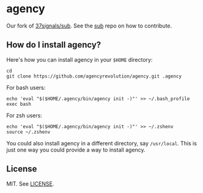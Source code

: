 # agency

Our fork of [37signals/sub][sub]. See the [sub][sub] repo on how to contribute.

## How do I install agency?

Here's how you can install agency in your `$HOME` directory:

    cd
    git clone https://github.com/agencyrevolution/agency.git .agency

For bash users:

    echo 'eval "$($HOME/.agency/bin/agency init -)"' >> ~/.bash_profile
    exec bash

For zsh users:

    echo 'eval "$($HOME/.agency/bin/agency init -)"' >> ~/.zshenv
    source ~/.zshenv

You could also install agency in a different directory, say `/usr/local`. This is just one way you could provide a way to install agency.

## License

MIT. See [LICENSE](LICENSE).

[sub]: https://github.com/37signals/sub
